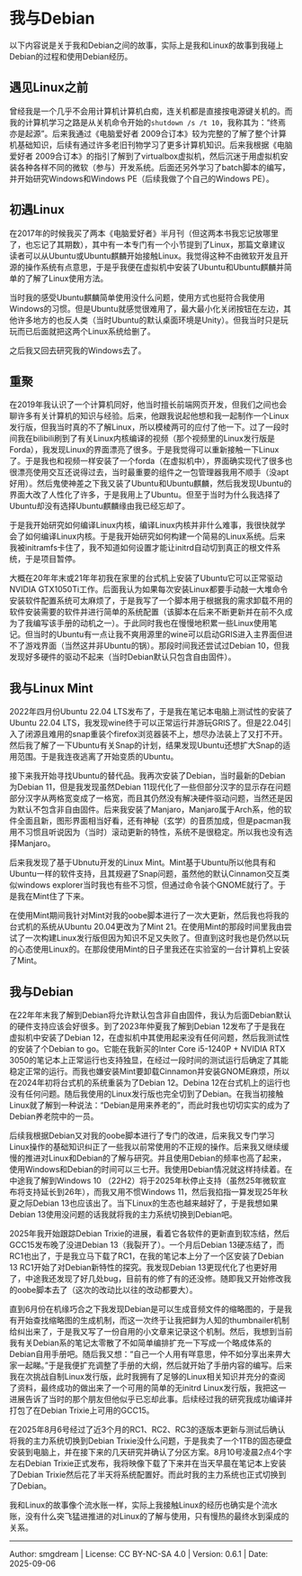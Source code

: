 # 我与Debian

以下内容说是关于我和Debian之间的故事，实际上是我和Linux的故事到我碰上Debian的过程和使用Debian经历。  

## 遇见Linux之前
曾经我是一个几乎不会用计算机计算机白痴，连关机都是直接按电源键关机的。而我的计算机学习之路是从关机命令开始的`shutdown /s /t 10`，我称其为：“终焉亦是起源”。后来我通过《电脑爱好者 2009合订本》较为完整的了解了整个计算机基础知识，后续有通过许多老旧刊物学习了更多计算机知识。后来我根据《电脑爱好者 2009合订本》的指引了解到了virtualbox虚拟机，然后沉迷于用虚拟机安装各种各样不同的微软（参与）开发系统。后面还另外学习了batch脚本的编写，并开始研究Windows和Windows PE（后续我做了个自己的Windows PE）。  

## 初遇Linux
在2017年的时候我买了两本《电脑爱好者》半月刊（但这两本书我忘记放哪里了，也忘记了其期数），其中有一本专门有一个小节提到了Linux，那篇文章建议读者可以从Ubuntu或Ubuntu麒麟开始接触Linux。我觉得这种不由微软开发且开源的操作系统有点意思，于是乎我便在虚拟机中安装了Ubuntu和Ubuntu麒麟并简单的了解了Linux使用方法。  

当时我的感受Ubuntu麒麟简单使用没什么问题，使用方式也挺符合我使用Windows的习惯。但是Ubuntu就感觉很难用了，最大最小化关闭按钮在左边，其他许多地方的也反人类（当时Ubuntu的默认桌面环境是Unity）。但我当时只是玩玩而已后面就把这两个Linux系统给删了。  

之后我又回去研究我的Windows去了。  

## 重聚
在2019年我认识了一个计算机同好，他当时擅长前端网页开发，但我们之间也会聊许多有关计算机的知识与经验。后来，他跟我说起他想和我一起制作一个Linux发行版，但我当时真的不了解Linux，所以模棱两可的应付了他一下。过了一段时间我在bilibili刷到了有关Linux内核编译的视频（那个视频里的Linux发行版是Forda），我发现Linux的界面漂亮了很多。于是我觉得可以重新接触一下Linux了。于是我也和视频一样安装了一个forda（在虚拟机中），界面确实现代了很多也很漂亮使用交互还说得过去，当时最重要的组件之一包管理器我用不顺手（没apt好用）。然后鬼使神差之下我又装了Ubuntu和Ubuntu麒麟，然后我发现Ubuntu的界面大改了人性化了许多，于是我用上了Ubuntu。但至于当时为什么我选择了Ubuntu却没有选择Ubuntu麒麟缘由我已经忘却了。  

于是我开始研究如何编译Linux内核，编译Linux内核并非什么难事，我很快就学会了如何编译Linux内核。于是我开始研究如何构建一个简易的Linux系统。后来我被initramfs卡住了，我不知道如何设置才能让initrd自动切到真正的根文件系统，于是项目暂停。  

大概在20年年末或21年年初我在家里的台式机上安装了Ubuntu它可以正常驱动NVIDIA GTX1050Ti工作。后面我认为如果每次安装Linux都要手动敲一大堆命令安装软件配置系统可太麻烦了，于是我写了一个脚本用于根据我的需求卸载不用的软件安装需要的软件并进行简单的系统配置（该脚本在后来不断更新并在前不久成为了我编写该手册的动机之一）。于此同时我也在慢慢地积累一些Linux使用笔记。但当时的Ubuntu有一点让我不爽用源里的wine可以启动GRIS进入主界面但进不了游戏界面（当然这并非Ubuntu的锅）。那段时间我还尝试过Debian 10，但我发现好多硬件的驱动不起来（当时Debian默认只包含自由固件）。  

## 我与Linux Mint
2022年四月份Ubuntu 22.04 LTS发布了，于是我在笔记本电脑上测试性的安装了Ubuntu 22.04 LTS，我发现wine终于可以正常运行并游玩GRIS了。但是22.04引入了闭源且难用的snap重装个firefox浏览器装不上，想尽办法装上了又打不开。然后我了解了一下Ubuntu有关Snap的计划，结果发现Ubuntu还想扩大Snap的适用范围。于是我连夜逃离了开始变质的Ubuntu。  

接下来我开始寻找Ubuntu的替代品。我再次安装了Debian，当时最新的Debian为Debian 11，但是我发现虽然Debian 11现代化了一些但部分汉字的显示存在问题部分汉字从两格宽变成了一格宽，而且其仍然没有解决硬件驱动问题，当然还是因为默认不包含非自由固件。后来我安装了Manjaro，Manjaro属于Arch系，他的软件全面且新，图形界面相当好看，还有神秘（玄学）的音质加成，但是pacman我用不习惯且听说因为（当时）滚动更新的特性，系统不是很稳定。所以我也没有选择Manjaro。  

后来我发现了基于Ubnutu开发的Linux Mint。Mint基于Ubuntu所以他具有和Ubuntu一样的软件支持，且其规避了Snap问题，虽然他的默认Cinnamon交互类似windows explorer当时我也有些不习惯，但通过命令装个GNOME就行了。于是我在Mint住了下来。  

在使用Mint期间我针对Mint对我的oobe脚本进行了一次大更新，然后我也将我的台式机的系统从Ubuntu 20.04更改为了Mint 21。在使用Mint的那段时间里我由尝试了一次构建Linux发行版但因为知识不足又失败了。但直到这时我也是仍然以玩的心态使用Linux的。在那段使用Mint的日子里我还在实验室的一台计算机上安装了Mint。  

## 我与Debian
在22年年末我了解到Debian将允许默认包含非自由固件，我认为后面Debian默认的硬件支持应该会好很多。到了2023年仲夏我了解到Debian 12发布了于是我在虚拟机中安装了Debian 12，在虚拟机中其使用起来没有任何问题，然后我测试性的安装了个Debian to go。它能在我新买的Inter Core i5-1240P + NVIDIA RTX 3050的笔记本上正常运行也支持独显，在经过一段时间的测试运行后确定了其能稳定正常的运行。而我也嫌安装Mint要卸载Cinnamon并安装GNOME麻烦，所以在2024年初将台式机的系统重装为了Debian 12。Debina 12在台式机上的运行也没有任何问题。随后我使用的Linux发行版也完全切到了Debian。在我当初接触Linux就了解到一种说法：“Debian是用来养老的”，而此时我也切切实实的成为了Debian养老院中的一员。  

后续我根据Debian又对我的oobe脚本进行了专门的改进，后来我又专门学习Linux操作的基础知识纠正了一些我以前常使用的不正规的操作。后来我又继续缓慢的推进对Linux和Debian的了解与研究。并且使用Debian的频率也高了起来，使用Windows和Debian的时间可以三七开。我使用Debian情况就这样持续着。在中途我了解到Windows 10 （22H2）将于2025年秋停止支持（虽然25年微软宣布将支持延长到26年），而我又用不惯Windows 11，然后我掐指一算发现25年秋夏之际Debian 13也应该出了。当下Linux的生态也越来越好了，于是我想如果Debian 13使用没问题的话我就将我的主力系统切换到Debian吧。  

2025年我开始跟踪Debian Trixie的进展，看着它各软件的更新直到软冻结，然后GCC15发布晚了没进Debian 13（我裂开了）。一个月后Debian 13硬冻结了，而RC1也出了，于是我立马下载了RC1，在我的笔记本上分了一个区安装了Debian 13 RC1开始了对Debian新特性的探究。我发现Debian 13更现代化了也更好用了，中途我还发现了好几处bug，目前有的修了有的还没修。随即我又开始修改我的oobe脚本去了（这次的改动比以往的改动都要大）。  

直到6月份在机缘巧合之下我发现Debian是可以生成音频文件的缩略图的，于是我有开始查找缩略图的生成机制，而这一次终于让我把鲜为人知的thumbnailer机制给纠出来了，于是我又写了一份自用的小文章来记录这个机制。然后，我想到当前我有关Debian系的笔记太零散了不如简单编排扩充一下写成一个略成体系的Debian自用手册吧。随后我又想：“自己一个人用有咩意思，仲不如分享出来畀大家一起睇。”于是我便扩充调整了手册的大纲，然后就开始了手册内容的编写。后来我在次挑战自制Linux发行版，此时我拥有了足够的Linux相关知识并充分的查阅了资料，最终成功的做出来了一个可用的简单的无initrd Linux发行版，我把这一进展告诉了当时的那个朋友但他似乎已忘却此事。后续经过我的研究我成功编译并打包了在Debian Trixie上可用的GCC15。  

在2025年8月6号经过了近3个月的RC1、RC2、RC3的逐版本更新与测试后确认将我的主力系统切换到Debian Trixie没什么问题，于是我卖了一个1TB的固态硬盘安装到电脑上，并在接下来的几天研究并确认了分区方案。8月10号凌晨2点4个字左右Debian Trixie正式发布，我将映像下载了下来并在当天早晨在笔记本上安装了Debian Trixie然后花了半天将系统配置好。而此时我的主力系统也正式切换到了Debian。  

我和Linux的故事像个流水账一样，实际上我接触Linux的经历也确实是个流水账，没有什么突飞猛进推进的对Linux的了解与使用，只有慢热的最终水到渠成的关系。  

---
Author: smgdream | License: CC BY-NC-SA 4.0 | Version: 0.6.1 | Date: 2025-09-06
